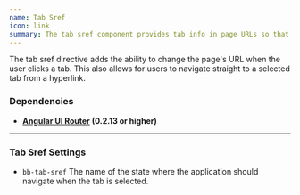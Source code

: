 ```yaml
---
name: Tab Sref
icon: link
summary: The tab sref component provides tab info in page URLs so that hyperlinks can point to specific tabs.
---
```


The tab sref directive adds the ability to change the page's URL when the user clicks a tab. This also allows for users to navigate straight to a selected tab from a hyperlink.

### Dependencies ###

 - **[Angular UI Router](https://github.com/angular-ui/ui-router) (0.2.13 or higher)**

---

### Tab Sref Settings ###

 - `bb-tab-sref` The name of the state where the application should navigate when the tab is selected.